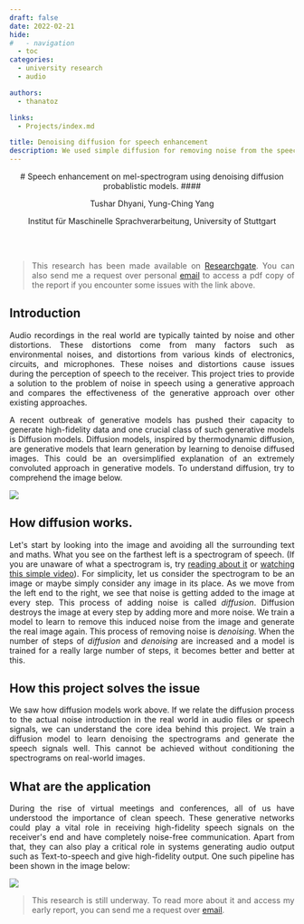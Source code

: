 ```yaml
---
draft: false 
date: 2022-02-21 
hide:
#   - navigation
  - toc
categories:
  - university research
  - audio

authors:
  - thanatoz

links:
  - Projects/index.md

title: Denoising diffusion for speech enhancement
description: We used simple diffusion for removing noise from the speech recordings. This project takes mel spectrograms and noises and denoises them for better speech intelligibility.
---
```



<style>
p{
text-align: justify;
text-justify: inter-word;
}

.MathJax {
font-size: 2.1em;
}
</style>

<center>
# Speech enhancement on mel-spectrogram using denoising diffusion probablistic models.
#### <p style="text-align: center;">Tushar Dhyani, Yung-Ching Yang</p>
<p style="text-align: center;">Institut für Maschinelle Sprachverarbeitung, University of Stuttgart</p>

</center>
<br/><br/>

> This research has been made available on [Researchgate](https://www.researchgate.net/publication/368883536_Diffusion_Denoising_Probabilistic_Model_-Speech_Enhancement_on_Wave). You can also send me a request over personal [email](mailto:dhyanitushar@gmail.com) to access a pdf copy of the report if you encounter some issues with the link above.

## Introduction
Audio recordings in the real world are typically tainted by noise and other distortions. These distortions come from many factors such as environmental noises, and distortions from various kinds of electronics, circuits, and microphones. These noises and distortions cause issues during the perception of speech to the receiver. This project tries to provide a solution to the problem of noise in speech using a generative approach and compares the effectiveness of the generative approach over other existing approaches.

A recent outbreak of generative models has pushed their capacity to generate high-fidelity data and one crucial class of such generative models is Diffusion models. Diffusion models, inspired by thermodynamic diffusion, are generative models that learn generation by learning to denoise diffused images. This could be an oversimplified explanation of an extremely convoluted approach in generative models. To understand diffusion, try to comprehend the image below. 

<img class="center-block" src="https://ik.imagekit.io/tushard/Personal/projects/diffusion_process_MoQSfWfOA.png?ik-sdk-version=javascript-1.4.3&updatedAt=1665616832337">

## How diffusion works.

Let's start by looking into the image and avoiding all the surrounding text and maths. What you see on the farthest left is a spectrogram of speech. (If you are unaware of what a spectrogram is, try [reading about it](https://en.wikipedia.org/wiki/Spectrogram) or [watching this simple video](https://www.youtube.com/watch?v=UI8RJVEdseY)). For simplicity, let us consider the spectrogram to be an image or maybe simply consider any image in its place. As we move from the left end to the right, we see that noise is getting added to the image at every step. This process of adding noise is called _diffusion_. Diffusion destroys the image at every step by adding more and more noise. We train a model to learn to remove this induced noise from the image and generate the real image again. This process of removing noise is _denoising_. When the number of steps of _diffusion_ and _denoising_ are increased and a model is trained for a really large number of steps, it becomes better and better at this.

## How this project solves the issue
We saw how diffusion models work above. If we relate the diffusion process to the actual noise introduction in the real world in audio files or speech signals, we can understand the core idea behind this project. We train a diffusion model to learn denoising the spectrograms and generate the speech signals well. This cannot be achieved without conditioning the spectrograms on real-world images.

## What are the application

During the rise of virtual meetings and conferences, all of us have understood the importance of clean speech. These generative networks could play a vital role in receiving high-fidelity speech signals on the receiver's end and have completely noise-free communication. Apart from that, they can also play a critical role in systems generating audio output such as Text-to-speech and give high-fidelity output. One such pipeline has been shown in the image below:

<img class="center-block" src="https://ik.imagekit.io/tushard/Personal/projects/pipeline_tts_qTlm5PFCM.png?ik-sdk-version=javascript-1.4.3&updatedAt=1665618170626">


> This research is still underway. To read more about it and access my early report, you can send me a request over [email](mailto:dhyanitushar@gmail.com).